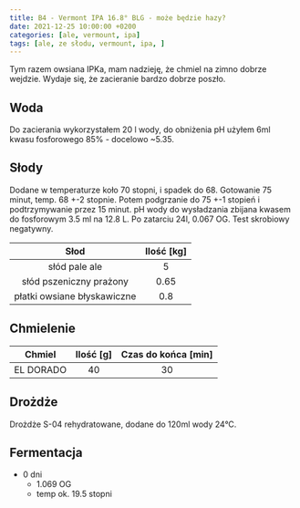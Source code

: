 ```yaml
---
title: B4 - Vermont IPA 16.8° BLG - może będzie hazy?
date: 2021-12-25 10:00:00 +0200
categories: [ale, vermount, ipa]
tags: [ale, ze słodu, vermount, ipa, ]
---
```


Tym razem owsiana IPKa, mam nadzieję, że chmiel na zimno dobrze wejdzie. Wydaje się, że zacieranie bardzo dobrze poszło.

## Woda

Do zacierania wykorzystałem 20 l wody, do obniżenia pH użyłem 6ml kwasu fosforowego 85% - docelowo ~5.35.

## Słody

Dodane w temperaturze koło 70 stopni, i spadek do 68. Gotowanie 75 minut, temp. 68 +-2 stopnie. Potem podgrzanie do 75 +-1 stopień i podtrzymywanie przez 15 minut. pH wody do wysładzania zbijana kwasem do fosforowym 3.5 ml na 12.8 L. Po zatarciu 24l, 0.067 OG. Test skrobiowy negatywny.

|  Słod  	| Ilość [kg] 	|
|:--------:	|:---------: |
|  słód pale ale  	|     5    	| 
|  słód pszeniczny prażony	|     0.65    	| 
|  płatki owsiane błyskawiczne  	|     0.8    	| 

## Chmielenie

|  Chmiel  	| Ilość [g] 	| Czas do końca [min] 	|
|:--------:	|:---------:	|:-------------------:	|
|  EL DORADO  	|     40    	|          30         	|


## Drożdże

Drożdże S-04 rehydratowane, dodane do 120ml wody 24°C.


## Fermentacja

* 0 dni
  - 1.069 OG
  - temp ok. 19.5 stopni


<!-- ## Refermentacja

* ze względu na wysoki poziom OG, nic nie dodawałem do butelkowania  -->

<!-- ## Podsumowanie

| Warka                          	| B3                	|
|--------------------------------	|-------------------	|
| Data butelkowania              	| koniec września    	|
| Ekstrakt początkowy            	| 8.0° BLG (1.032) 	|
| VOL                            	| 1.58%             	|
| HOP RATE                       	| 2.5 g/L           	|
| Szacowana kaloryczność (500ml) 	| 155 kcal          	|

## Degustacja

![piwko](/assets/posts/09-2021/efekt.webp){: width="400"}

| Cecha            	| Opis 	|
|------------------	|------	|
| Aromat           	| drożdże, wędzonka	|
| Wygląd           	| słomkowe, brak piany	|
| Smak             	| wodniste, posmak wędzonki	|
| Goryczka         	| brak	|
| Uczucie w ustach 	| jest ok	|
| Ogólne wrażenie  	| 1.5/5	|
| Uwagi             | filtrowanie się udało, zacieranie nie, z czasem się ułożyło | -->